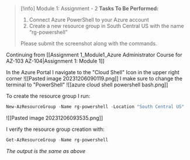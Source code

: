 > [!info] Module 1: Assignment - 2
> **Tasks To Be Performed:** 
> 1. Connect Azure PowerShell to your Azure account 
> 2. Create a new resource group in South Central US with the name “rg-powershell” 
> 
> Please submit the screenshot along with the commands.

Continuing from [[Assignment 1_Module1_Azure Administrator Course for AZ-103 AZ-104|Assignment 1: Module 1]]

In the Azure Portal I navigate to the "Cloud Shell"  Icon in the upper right corner
![[Pasted image 20231206090119.png]]
I make sure to change the terminal to "PowerShell"
![[azure cloud shell powershell bash.png]]

To create the resource group I run:
```powershell
New-AzResourceGroup -Name rg-powershell -Location "South Central US"
```
![[Pasted image 20231206093535.png]]

I verify the resource group creation with:
```powershell
Get-AzResourceGroup -Name rg-powershell
```
*The output is the same as above*
